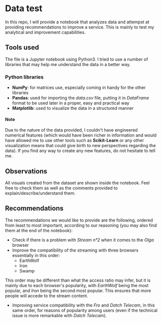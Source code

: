 # Data test

In this repo, I will provide a notebook that analyzes data and attempst at providing recommendations to improve a service. This is mainly to test my analytical and improvement capabilities.

## Tools used

The file is a Jupyter notebook using Python3. I tried to use a number of libraries that may help me understand the data in a better way.

### Python libraries

* __NumPy__: for matrices use, especially coming in handy for the other libraries
* __Pandas__: used for importing the *data.csv* file, putting it in *DataFrame* format to be used later in a proper, easy and practical way
* __Matplotlib__: used to visualize the data in a structured manner

#### Note

Due to the nature of the data provided, I couldn't have engineered numerical features (which would have been richer in information and would have allowed me to use other tools such as __Scikit-Learn__ or any other visualization means that could give birth to new perspectives regarding the data). If you find any way to create any new features, do not hesitate to tell me.

## Observations

All visuals created from the dataset are shown inside the notebook. Feel free to check them as well as the comments provided to explain/describe/understand them.

## Recommendations

The recommendations we would like to provide are the following, ordered from least to most important, according to our reasoning (you may also find them at the end of the notebook):

* Check if there is a problem with *Stream n°2* when it comes to the *Olga* browser
* Improve the compatibility of the streaming with three browsers essentially in this order:
    * EarthWolf
    * Iron
    * Swamp

This order may be different than what the access ratio may infer, but it is mainly due to each browser's popularity, with *EarthWolf* being the most popular, and *Iron* being the second most popular. This ensures that more people will accede to the stream content.

* Improving service compatibility with the *Fro* and *Datch Telecam*, in this same order, for reasons of popularity among users (even if the technical issue is more remarkable with *Datch Telecam*).
